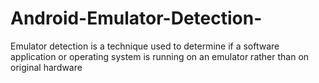 # Android-Emulator-Detection-
Emulator detection is a technique used to determine if a software application or operating system is running on an emulator rather than on original hardware
